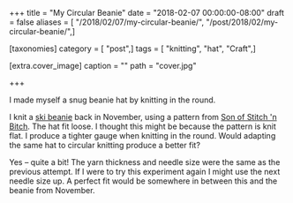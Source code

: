 +++
title = "My Circular Beanie"
date = "2018-02-07 00:00:00-08:00"
draft = false
aliases = [ "/2018/02/07/my-circular-beanie/", "/post/2018/02/my-circular-beanie/",]

[taxonomies]
category = [ "post",]
tags = [ "knitting", "hat", "Craft",]

[extra.cover_image]
caption = ""
path = "cover.jpg"

+++

I made myself a snug beanie hat by knitting in the round.
<!--more-->

I knit a [ski beanie][] back in November, using a pattern from [Son of Stitch 'n Bitch][]. The hat fit loose.
I thought this might be because the pattern is knit flat. I produce a tighter gauge when knitting in the
round. Would adapting the same hat to circular knitting produce a better fit?

Yes – quite a bit! The yarn thickness and needle size were the same as the previous attempt. If I were to try
this experiment again I might use the next needle size up. A perfect fit would be somewhere in between this
and the beanie from November.

[ski beanie]: /post/2017/11/my-ski-beanie
[Son of Stitch 'n Bitch]: https://www.goodreads.com/book/show/170305.Son_of_Stitch_n_Bitch